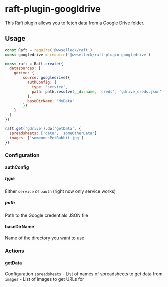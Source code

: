 # raft-plugin-googldrive

This Raft plugin allows you to fetch data from a Google Drive folder.

## Usage
```javascript
const Raft = require('@wwselleck/raft')
const googledrive = require('@wwselleck/raft-plugin-googledrive')

const raft = Raft.create({
  datasources: [
    gdrive: {
        source: googledrive({
          authConfig: {
            type: 'service',
            path: path.resolve(__dirname, 'creds', 'gdrive_creds.json')
          },
          baseDirName: 'MyData'
        })
    }
  ]
})

raft.get('gdrive').do('getData', {
  spreadsheets: ['data', 'someOtherData']
  images: ['someonesPetRabbit.jpg']
})
```

### Configuration
#### authConfig
##### type
Either `service` or `oauth` (right now only service works)
##### path
Path to the Google credentials JSON file
#### baseDirName
Name of the directory you want to use

### Actions
#### getData
Configuration
`spreadsheets` - List of names of spreadsheets to get data from
`images` - List of images to get URLs for
